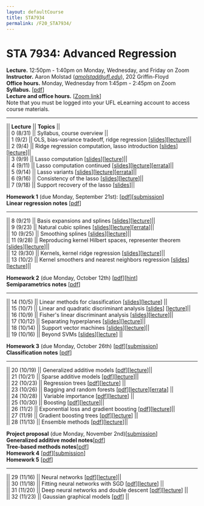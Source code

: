 ```yaml
---
layout: defaultCourse
title: STA7934
permalink: /F20_STA7934/
---
```

# STA 7934: Advanced Regression   
**Lecture.** 12:50pm - 1:40pm on Monday, Wednesday, and Friday on Zoom  
**Instructor.** Aaron Molstad (*amolstad@ufl.edu*), 202 Griffin-Floyd  
**Office hours.** Monday, Wednesday from 1:45pm - 2:45pm on Zoom  
**Syllabus.** [[pdf](/docs/STA7934_F20_Syllabus.pdf)]  
**Lecture and office hours.** [[Zoom link](https://ufl.zoom.us/j/92022598550?pwd=SEVaK0dXdTlYUmVuY3ZHbXVhVFJldz09)]  
Note that you must be logged into your UFL eLearning account to access course materials.  

---------------  

||  **Lecture** ||  **Topics**  ||  
|| 0 (8/31)  || Syllabus, course overview ||  
|| 1 (9/2)  || OLS, bias-variance tradeoff, ridge regression [[slides](https://ufl.instructure.com/files/52239110/download?download_frd=1)][[lecture](https://ufl.instructure.com/courses/412309/files?preview=52201813)]||  
|| 2 (9/4)  || Ridge regression computation, lasso introduction [[slides](https://ufl.instructure.com/files/52241793/download?download_frd=1)][[lecture](https://ufl.instructure.com/courses/412309/files?preview=52241780)]||  
|| 3 (9/9)  || Lasso computation [[slides](https://ufl.instructure.com/files/52355614/download?download_frd=1)][[lecture](https://ufl.instructure.com/courses/412309/files?preview=52355098)]||  
|| 4 (9/11)  || Lasso computation continued [[slides](https://ufl.instructure.com/files/52473276/download?download_frd=1)][[lecture](https://ufl.instructure.com/files/52394727/download?download_frd=1)][[errata](https://ufl.instructure.com/files/52395251/download?download_frd=1)]||  
|| 5 (9/14)  || Lasso variants [[slides](https://ufl.instructure.com/files/52501851/download?download_frd=1)][[lecture](https://ufl.instructure.com/courses/412309/files?preview=52477408)][[errata](https://ufl.instructure.com/files/52501663/download?download_frd=1)]||  
|| 6 (9/16)  || Consistency of the lasso [[slides](https://ufl.instructure.com/files/52635610/download?download_frd=1)][[lecture](https://ufl.instructure.com/files/52616287/download?download_frd=1)]||   
|| 7 (9/18)  || Support recovery of the lasso [[slides](https://ufl.instructure.com/files/52635617/download?download_frd=1)]||   


**Homework 1** (due Monday, September 21st): [[pdf](https://ufl.instructure.com/files/52547041/download?download_frd=1)][[submission](https://ufl.instructure.com/courses/412309/assignments/4428217)]  
**Linear regression notes** [[pdf](https://ufl.instructure.com/files/52860797/download?download_frd=1)]  

---------------  

|| 8 (9/21)  || Basis expansions and splines [[slides](https://ufl.instructure.com/files/52860695/download?download_frd=1)][[lecture](https://ufl.instructure.com/courses/412309/files?preview=52737617)]||  
|| 9 (9/23)  || Natural cubic splines [[slides](https://ufl.instructure.com/files/53215673/download?download_frd=1)][[lecture](https://ufl.instructure.com/courses/412309/files?preview=52860749)][[errata](https://ufl.instructure.com/files/53215707/download?download_frd=1)]||  
|| 10 (9/25)  || Smoothing splines [[slides](https://ufl.instructure.com/files/52899064/download?download_frd=1)][[lecture](https://ufl.instructure.com/courses/412309/files?preview=52899082)]||  
|| 11 (9/28)  || Reproducing kernel Hilbert spaces, representer theorem [[slides](https://ufl.instructure.com/files/52981926/download?download_frd=1)][[lecture](https://ufl.instructure.com/courses/412309/files?preview=52986219)]||  
|| 12 (9/30)  || Kernels, kernel ridge regression [[slides](https://ufl.instructure.com/files/53056701/download?download_frd=1)][[lecture](https://ufl.instructure.com/courses/412309/files?preview=53124622)]||  
|| 13 (10/2)  || Kernel smoothers and nearest neighbors regression [[slides](https://ufl.instructure.com/files/53154566/download?download_frd=1)][[lecture](https://ufl.instructure.com/courses/412309/files?preview=53290390)]||  

**Homework 2** (due Monday, October 12th) [[pdf](https://ufl.instructure.com/files/53443399/download?download_frd=1)][[hint](https://ufl.instructure.com/files/53056468/download?download_frd=1)]  
**Semiparametrics notes** [[pdf](https://ufl.instructure.com/files/52986437/download?download_frd=1)]


---------------  

|| 14 (10/5)  || Linear methods for classification [[slides](https://ufl.instructure.com/files/53285696/download?download_frd=1)][[lecture](https://ufl.instructure.com/courses/412309/files?preview=53285432)] ||  
|| 15 (10/7)  || Linear and quadratic discriminant analysis [[slides](https://ufl.instructure.com/files/53358126/download?download_frd=1)] [[lecture](https://ufl.instructure.com/courses/412309/files?preview=53358160)]||  
|| 16 (10/9)  || Fisher's linear discriminant analysis [[slides](https://ufl.instructure.com/files/53444337/download?download_frd=1)][[lecture](https://ufl.instructure.com/files/53436224/download?download_frd=1)]||  
|| 17 (10/12)  || Separating hyperplanes [[slides](https://ufl.instructure.com/files/53467084/download?download_frd=1)][[lecture](https://ufl.instructure.com/files/53467200/download?download_frd=1)]||  
|| 18 (10/14)  || Support vector machines [[slides](https://ufl.instructure.com/files/53555574/download?download_frd=1)][[lecture](https://ufl.instructure.com/courses/412309/files?preview=53555585)]||  
|| 19 (10/16)  || Beyond SVMs [[slides](https://ufl.instructure.com/files/53679245/download?download_frd=1)][[lecture](https://ufl.instructure.com/courses/412309/files?preview=53679062)] ||  

**Homework 3** (due Monday, October 26th) [[pdf](https://ufl.instructure.com/files/53760370/download?download_frd=1)][[submission](https://ufl.instructure.com/courses/412309/assignments/4451174)]  
**Classification notes** [[pdf](https://ufl.instructure.com/files/53732537/download?download_frd=1)]


---------------  

|| 20 (10/19)  || Generalized additive models [[pdf](https://ufl.instructure.com/files/53732354/download?download_frd=1)][[lecture](https://ufl.instructure.com/courses/412309/files?preview=53732281)]||   
|| 21 (10/21)  || Sparse additive models [[pdf](https://ufl.instructure.com/files/53763253/download?download_frd=1)][[lecture](https://ufl.instructure.com/courses/412309/files?preview=53763262)]||  
|| 22 (10/23) || Regression trees [[pdf](https://ufl.instructure.com/files/54167717/download?download_frd=1)][[lecture](https://ufl.instructure.com/files/53942359/download?download_frd=1)] ||  
|| 23 (10/26) || Bagging and random forests [[pdf](https://ufl.instructure.com/files/53942236/download?download_frd=1)][[lecture](https://ufl.instructure.com/files/53942257/download?download_frd=1)][[errata](https://ufl.instructure.com/files/53942280/download?download_frd=1)] ||  
|| 24 (10/28) || Variable importance [[pdf](https://ufl.instructure.com/files/54070212/download?download_frd=1)][[lecture](https://ufl.instructure.com/courses/412309/files?preview=54070110)] ||   
|| 25 (10/30) || Boosting [[pdf](https://ufl.instructure.com/files/54169169/download?download_frd=1)][[lecture](https://ufl.instructure.com/files/54119172/download?download_frd=1)]||  
|| 26 (11/2) || Exponential loss and gradient boosting [[pdf](https://ufl.instructure.com/files/54170575/download?download_frd=1)][[lecture](https://ufl.instructure.com/files/54170595/download?download_frd=1)]||  
|| 27 (11/9) || Gradient boosting trees [[pdf](https://ufl.instructure.com/files/54583093/download?download_frd=1)][[lecture](https://ufl.instructure.com/courses/412309/files?preview=54524161)] ||  
|| 28 (11/13) || Ensemble methods [[pdf](https://ufl.instructure.com/files/54583229/download?download_frd=1)][[lecture](https://ufl.instructure.com/courses/412309/files?preview=54583283)]||   


**Project proposal** (due Monday, November 2nd)[[submission](https://ufl.instructure.com/courses/412309/assignments/4449663)]   
**Generalized additive model notes**[[pdf](https://ufl.instructure.com/files/54121596/download?download_frd=1)]   
**Tree-based methods notes**[[pdf](https://ufl.instructure.com/files/54121682/download?download_frd=1)]   
**Homework 4** [[pdf](https://ufl.instructure.com/files/54166559/download?download_frd=1)][[submission](https://ufl.instructure.com/courses/412309/assignments/4456814)]    
**Homework 5** [[pdf](https://ufl.instructure.com/files/54489536/download?download_frd=1)]  


---------------  

|| 29 (11/16) || Neural networks [[pdf](https://ufl.instructure.com/files/54633127/download?download_frd=1)][[lecture](https://ufl.instructure.com/courses/412309/files?preview=54710019)]||  
|| 30 (11/18) || Fitting neural networks with SGD [[pdf](https://ufl.instructure.com/files/54786477/download?download_frd=1)][[lecture](https://ufl.instructure.com/courses/412309/files?preview=54786425)] ||  
|| 31 (11/20) || Deep neural networks and double descent [[pdf](https://ufl.instructure.com/files/54786486/download?download_frd=1)][[lecture](https://ufl.instructure.com/courses/412309/files?preview=54859665)] ||  
|| 32 (11/23) || Gaussian graphical models [[pdf](https://ufl.instructure.com/files/54866340/download?download_frd=1)] ||  